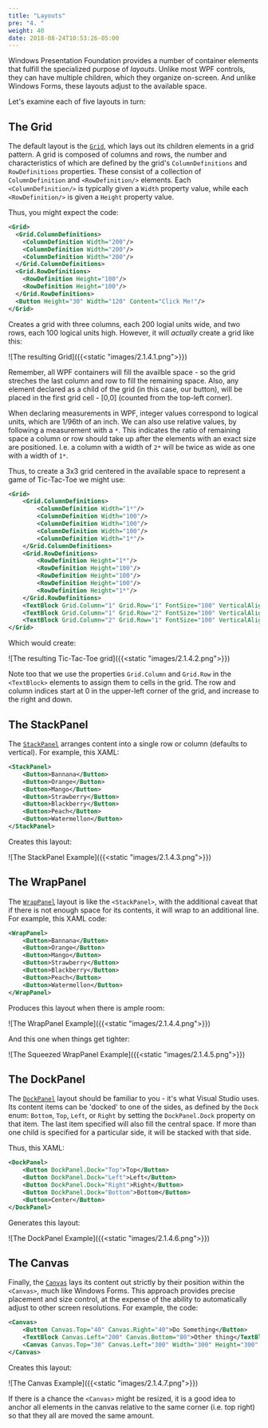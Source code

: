 ```yaml
---
title: "Layouts"
pre: "4. "
weight: 40
date: 2018-08-24T10:53:26-05:00
---
```


Windows Presentation Foundation provides a number of container elements that fulfill the specialized purpose of _layouts_.  Unlike most WPF controls, they can have multiple children, which they organize on-screen.  And unlike Windows Forms, these layouts adjust to the available space. 

Let's examine each of five layouts in turn:

## The Grid

The default layout is the [`Grid`](https://docs.microsoft.com/en-us/dotnet/api/system.windows.controls.grid?view=netcore-3.1), which lays out its children elements in a grid pattern. A grid is composed of columns and rows, the number and characteristics of which are defined by the grid's `ColumnDefinitions` and `RowDefinitions` properties.  These consist of a collection of `ColumnDefinition` and `<RowDefinition/>` elements.  Each `<ColumnDefinition/>` is typically given a `Width` property value, while each `<RowDefinition/>` is given a `Height` property value.  

Thus, you might expect the code:

```xml
<Grid>
  <Grid.ColumnDefinitions>
    <ColumnDefinition Width="200"/>
    <ColumnDefinition Width="200"/>
    <ColumnDefinition Width="200"/>
  </Grid.ColumnDefinitions>
  <Grid.RowDefinitions>
    <RowDefinition Height="100"/>
    <RowDefinition Height="100"/>
  </Grid.RowDefinitions>
  <Button Height="30" Width="120" Content="Click Me!"/>
</Grid>
```

Creates a grid with three columns, each 200 logial units wide, and two rows, each 100 logical units high. However, it will _actually_ create a grid like this:

![The resulting Grid]({{<static "images/2.1.4.1.png">}})

Remember, all WPF containers will fill the availble space - so the grid streches the last column and row to fill the remaining space.  Also, any element declared as a child of the grid (in this case, our button), will be placed in the first grid cell - [0,0] (counted from the top-left corner).

When declaring measurements in WPF, integer values correspond to logical units, which are 1/96th of an inch.  We can also use relative values, by following a measurement with a `*`.  This indicates the ratio of remaining space a column or row should take up after the elements with an exact size are positioned. I.e. a column with a width of `2*` will be twice as wide as one with a width of `1*`.

Thus, to create a 3x3 grid centered in the available space to represent a game of Tic-Tac-Toe we might use:

```xml
<Grid>
    <Grid.ColumnDefinitions>
        <ColumnDefinition Width="1*"/>
        <ColumnDefinition Width="100"/>
        <ColumnDefinition Width="100"/>
        <ColumnDefinition Width="100"/>
        <ColumnDefinition Width="1*"/>
    </Grid.ColumnDefinitions>
    <Grid.RowDefinitions>
        <RowDefinition Height="1*"/>
        <RowDefinition Height="100"/>
        <RowDefinition Height="100"/>
        <RowDefinition Height="100"/>
        <RowDefinition Height="1*"/>
    </Grid.RowDefinitions>
    <TextBlock Grid.Column="1" Grid.Row="1" FontSize="100" VerticalAlignment="Center" HorizontalAlignment="Center">X</TextBlock>
    <TextBlock Grid.Column="1" Grid.Row="2" FontSize="100" VerticalAlignment="Center" HorizontalAlignment="Center">O</TextBlock>
    <TextBlock Grid.Column="2" Grid.Row="1" FontSize="100" VerticalAlignment="Center" HorizontalAlignment="Center">X</TextBlock>        
</Grid>
```

Which would create:

![The resulting Tic-Tac-Toe grid]({{<static "images/2.1.4.2.png">}})

Note too that we use the properties `Grid.Column` and `Grid.Row` in the `<TextBlock>` elements to assign them to cells in the grid.  The row and column indices start at 0 in the upper-left corner of the grid, and increase to the right and down.

## The StackPanel
The [`StackPanel`](https://docs.microsoft.com/en-us/dotnet/api/system.windows.controls.stackpanel?view=netcore-3.1) arranges content into a single row or column (defaults to vertical).  For example, this XAML:

```xml
<StackPanel>
    <Button>Bannana</Button>
    <Button>Orange</Button>
    <Button>Mango</Button>
    <Button>Strawberry</Button>
    <Button>Blackberry</Button>
    <Button>Peach</Button>
    <Button>Watermellon</Button>
</StackPanel>
```

Creates this layout:

![The StackPanel Example]({{<static "images/2.1.4.3.png">}})

## The WrapPanel

The [`WrapPanel`](https://docs.microsoft.com/en-us/dotnet/api/system.windows.controls.wrappanel?view=netcore-3.1) layout is like the `<StackPanel>`, with the additional caveat that if there is not enough space for its contents, it will wrap to an additional line. For example, this XAML code:

```xml
<WrapPanel>
    <Button>Bannana</Button>
    <Button>Orange</Button>
    <Button>Mango</Button>
    <Button>Strawberry</Button>
    <Button>Blackberry</Button>
    <Button>Peach</Button>
    <Button>Watermellon</Button>
</WrapPanel>
```

Produces this layout when there is ample room:

![The WrapPanel Example]({{<static "images/2.1.4.4.png">}})

And this one when things get tighter:

![The Squeezed WrapPanel Example]({{<static "images/2.1.4.5.png">}})

## The DockPanel

The [`DockPanel`](https://docs.microsoft.com/en-us/dotnet/api/system.windows.controls.dockpanel?view=netcore-3.1) layout should be familiar to you - it's what Visual Studio uses.  Its content items can be 'docked' to one of the sides, as defined by the `Dock` enum: `Bottom`, `Top`, `Left`, or `Right` by setting the `DockPanel.Dock` property on that item. The last item specified will also fill the central space.  If more than one child is specified for a particular side, it will be stacked with that side.

Thus, this XAML:

```xml
<DockPanel>
    <Button DockPanel.Dock="Top">Top</Button>
    <Button DockPanel.Dock="Left">Left</Button>
    <Button DockPanel.Dock="Right">Right</Button>
    <Button DockPanel.Dock="Bottom">Bottom</Button>
    <Button>Center</Button>
</DockPanel>
```

Generates this layout:

![The DockPanel Example]({{<static "images/2.1.4.6.png">}})

## The Canvas

Finally, the [`Canvas`](https://docs.microsoft.com/en-us/dotnet/api/system.windows.controls.canvas?view=netcore-3.1) lays its content out strictly by their position within the `<Canvas>`, much like Windows Forms. This approach provides precise placement and size control, at the expense of the ability to automatically adjust to other screen resolutions.  For example, the code:

```xml
<Canvas>
    <Button Canvas.Top="40" Canvas.Right="40">Do Something</Button>
    <TextBlock Canvas.Left="200" Canvas.Bottom="80">Other thing</TextBlock>
    <Canvas Canvas.Top="30" Canvas.Left="300" Width="300" Height="300" Background="SaddleBrown"/>
</Canvas>
```

Creates this layout:

![The Canvas Example]({{<static "images/2.1.4.7.png">}})

If there is a chance the `<Canvas>` might be resized, it is a good idea to anchor all elements in the canvas relative to the same corner (i.e. top right) so that they all are moved the same amount.  